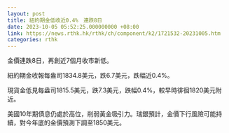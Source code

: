 ```yaml
---
layout: post
title: 紐約期金低收近0.4%　連跌8日
date: 2023-10-05 05:52:25.000000000 +08:00
link: https://news.rthk.hk/rthk/ch/component/k2/1721532-20231005.htm
categories: rthk
---
```


金價連跌8日，再創近7個月收市新低。

紐約期金收報每盎司1834.8美元，跌6.7美元，跌幅近0.4%。

現貨金低見每盎司1815.5美元，跌7.3美元，跌幅0.4%，較早時徘徊1820美元附近。

美國10年期債息仍處於高位，削弱黃金吸引力。瑞銀預計，金價下行風險可能持續，對今年底的金價預測下調至1850美元。
